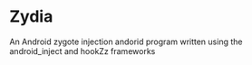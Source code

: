 # Zydia
An Android zygote injection andorid program written using the android_inject and hookZz frameworks
